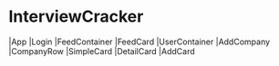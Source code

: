 # InterviewCracker

|App
  |Login
  |FeedContainer
    |FeedCard
  |UserContainer
    |AddCompany
    |CompanyRow
      |SimpleCard
        |DetailCard
      |AddCard